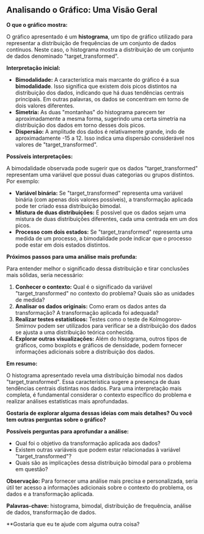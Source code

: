 ## Analisando o Gráfico: Uma Visão Geral

**O que o gráfico mostra:**

O gráfico apresentado é um **histograma**, um tipo de gráfico utilizado para representar a distribuição de frequências de um conjunto de dados contínuos. Neste caso, o histograma mostra a distribuição de um conjunto de dados denominado "target_transformed".

**Interpretação inicial:**

* **Bimodalidade:** A característica mais marcante do gráfico é a sua **bimodalidade**. Isso significa que existem dois picos distintos na distribuição dos dados, indicando que há duas tendências centrais principais. Em outras palavras, os dados se concentram em torno de dois valores diferentes.
* **Simetria:** As duas "montanhas" do histograma parecem ter aproximadamente a mesma forma, sugerindo uma certa simetria na distribuição dos dados em torno desses dois picos.
* **Dispersão:** A amplitude dos dados é relativamente grande, indo de aproximadamente -15 a 12. Isso indica uma dispersão considerável nos valores de "target_transformed".

**Possíveis interpretações:**

A bimodalidade observada pode sugerir que os dados "target_transformed" representam uma variável que possui duas categorias ou grupos distintos. Por exemplo:

* **Variável binária:** Se "target_transformed" representa uma variável binária (com apenas dois valores possíveis), a transformação aplicada pode ter criado essa distribuição bimodal.
* **Mistura de duas distribuições:** É possível que os dados sejam uma mistura de duas distribuições diferentes, cada uma centrada em um dos picos.
* **Processo com dois estados:** Se "target_transformed" representa uma medida de um processo, a bimodalidade pode indicar que o processo pode estar em dois estados distintos.

**Próximos passos para uma análise mais profunda:**

Para entender melhor o significado dessa distribuição e tirar conclusões mais sólidas, seria necessário:

1. **Conhecer o contexto:** Qual é o significado da variável "target_transformed" no contexto do problema? Quais são as unidades de medida?
2. **Analisar os dados originais:** Como eram os dados antes da transformação? A transformação aplicada foi adequada?
3. **Realizar testes estatísticos:** Testes como o teste de Kolmogorov-Smirnov podem ser utilizados para verificar se a distribuição dos dados se ajusta a uma distribuição teórica conhecida.
4. **Explorar outras visualizações:** Além do histograma, outros tipos de gráficos, como boxplots e gráficos de densidade, podem fornecer informações adicionais sobre a distribuição dos dados.

**Em resumo:**

O histograma apresentado revela uma distribuição bimodal nos dados "target_transformed". Essa característica sugere a presença de duas tendências centrais distintas nos dados. Para uma interpretação mais completa, é fundamental considerar o contexto específico do problema e realizar análises estatísticas mais aprofundadas.

**Gostaria de explorar alguma dessas ideias com mais detalhes? Ou você tem outras perguntas sobre o gráfico?**

**Possíveis perguntas para aprofundar a análise:**

* Qual foi o objetivo da transformação aplicada aos dados?
* Existem outras variáveis que podem estar relacionadas à variável "target_transformed"?
* Quais são as implicações dessa distribuição bimodal para o problema em questão?

**Observação:** Para fornecer uma análise mais precisa e personalizada, seria útil ter acesso a informações adicionais sobre o contexto do problema, os dados e a transformação aplicada.

**Palavras-chave:** histograma, bimodal, distribuição de frequência, análise de dados, transformação de dados.

**Gostaria que eu te ajude com alguma outra coisa?